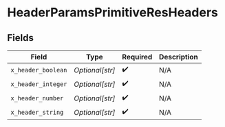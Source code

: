 # HeaderParamsPrimitiveResHeaders


## Fields

| Field              | Type               | Required           | Description        |
| ------------------ | ------------------ | ------------------ | ------------------ |
| `x_header_boolean` | *Optional[str]*    | :heavy_check_mark: | N/A                |
| `x_header_integer` | *Optional[str]*    | :heavy_check_mark: | N/A                |
| `x_header_number`  | *Optional[str]*    | :heavy_check_mark: | N/A                |
| `x_header_string`  | *Optional[str]*    | :heavy_check_mark: | N/A                |